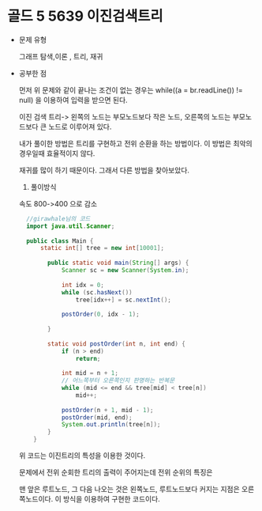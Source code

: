 # 골드 5 5639 이진검색트리

- 문제 유형

  그래프 탐색,이론 , 트리, 재귀

- 공부한 점

  먼저 위 문제와 같이 끝나는 조건이 없는 경우는 while((a = br.readLine()) != null) 을 이용하여 입력을 받으면 된다.

  이진 검색 트리-> 왼쪽의 노드는 부모노드보다 작은 노드, 오른쪽의 노드는 부모노드보다 큰 노드로 이루어져 있다.
  
  내가 풀이한 방법은 트리를 구현하고 전위 순환을 하는 방법이다. 이 방법은 최악의 경우일때 효율적이지 않다.

  재귀를 많이 하기 때문이다. 그래서 다른 방법을 찾아보았다.


  1. 풀이방식

  속도 800->400 으로 감소

  ```java
    //girawhale님의 코드
    import java.util.Scanner;
    
    public class Main {
        static int[] tree = new int[10001];
      
          public static void main(String[] args) {
              Scanner sc = new Scanner(System.in);
      
              int idx = 0;
              while (sc.hasNext())
                  tree[idx++] = sc.nextInt();
      
              postOrder(0, idx - 1);
      
          }
      
          static void postOrder(int n, int end) {
              if (n > end)
                  return;
      
              int mid = n + 1;
              // 어느쪽부터 오른쪽인지 판명하는 반복문
              while (mid <= end && tree[mid] < tree[n])
                  mid++;
      
              postOrder(n + 1, mid - 1);
              postOrder(mid, end);
              System.out.println(tree[n]);
          }
      }

  ```

  위 코드는 이진트리의 특성을 이용한 것이다.

  문제에서 전위 순회한 트리의 출력이 주어지는데 전위 순위의 특징은

  맨 앞은 루트노드, 그 다음 나오는 것은 왼쪽노드, 루트노드보다 커지는 지점은 오른쪽노드이다. 이 방식을 이용하여 구현한 코드이다.

  

